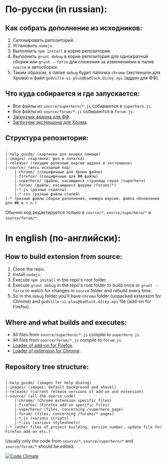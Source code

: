 # По-русски (in russian):
## Как собрать дополнение из исходников:

1. Склонировать репозиторий.
2. Установить `nodejs`.
3. Выполнить `npm install` в корне репозитория.
4. Выполнить `grunt debug` в корне репозитория для однократной сборки или `grunt --force` для слежения за изменениями в папке `source` и автосборки.
5. Таким образом, в папке `debug` будет папочка `chrome` (экстеншон для Хрома) и файл `godville-ui-plus@badluck.dicey.xpi` (аддон для ФФ).

## Что куда собирается и где запускается:
* Все файлы из `source/superhero/*.js` собираются в `superhero.js`.
* Все файлы из `source/forum/*.js` собираются в `forum.js`.
* [Загрузчик аддона для ФФ](https://github.com/zeird/godville-ui-plus/blob/master/source/firefox/resources/godville-ui-plus/lib/main.js).
* [Загрузчик экстеншона для Хрома](https://github.com/zeird/godville-ui-plus/blob/master/source/chrome/loader.js).

## Структура репозитория:
    .
    |-help_guide/ (картинки для окошка помощи)
    |-images/ (картинки: фон и лопатка)
    |-release/ (текущие релизные версии аддона и экстеншона)
    |-source/ (весь исходный код)
        |-chrome/ (специфичные для Хрома файлы)
        |-firefox/ (специфичные для ФФ файлы)
        |-superhero/ (файлы, касающиеся страницы героя /superhero)
        |-forum/ (файлы, касающиеся форума /forums/*)
        |-*.js (разные скрипты)
        |-*.css (разные файлы стилей)
    |-* (разные файлы сборки дополнения, номера версии, файла обновления для ФФ и т.п.)
Обычно код редактируется только в `source/*`, `source/superhero/*` и `source/forum/*`.

# In english (по-английски):
## How to build extension from source:

1. Clone the repo.
2. Install `nodejs`.
3. Execute `npm install` in the repo's root folder.
4. Execute `grunt debug` in the repo's root folder to build once or `grunt --force` to watch for changes in `source` folder and rebuild every time.
5. So in the `debug` folder you'll have `chrome` folder (unpacked extension for Chrome) and `godville-ui-plus@badluck.dicey.xpi` file (add-on for Firefox).

## Where and what builds and executes:
* All files from `source/superhero/*.js` compile to `superhero.js`.
* All files from `source/forum/*.js` compile to `forum.js`.
* [Loader of add-on for Firefox](https://github.com/zeird/godville-ui-plus/blob/master/source/firefox/resources/godville-ui-plus/lib/main.js).
* [Loader of extension for Chrome](https://github.com/zeird/godville-ui-plus/blob/master/source/chrome/loader.js).

## Repository tree structure:
    .
    |-help_guide/ (images for help dialog)
    |-images/ (images: default background and shovel)
    |-release/ (current release versions of add-on and extension)
    |-source/ (all the source code)
        |-chrome/ (Chrome extension specific files)
        |-firefox/ (Firefox add-on specific files)
        |-superhero/ (files, concerning /superhero page)
        |-forum/ (files, concerning /forums/* pages)
        |-*.js (various scripts)
        |-*.css (various stylesheets)
    |-* (other files of project building, version number, update file for Firefox add-on etc.)
Usually only the code from `source/*`, `source/superhero/*` and `source/forum/*` should be edited.

[![Code Climate](https://codeclimate.com/github/zeird/godville-ui-plus/badges/gpa.svg)](https://codeclimate.com/github/zeird/godville-ui-plus)
